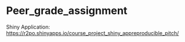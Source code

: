 # Peer_grade_assignment
Shiny Application: https://r2po.shinyapps.io/course_project_shiny_appreproducible_pitch/
